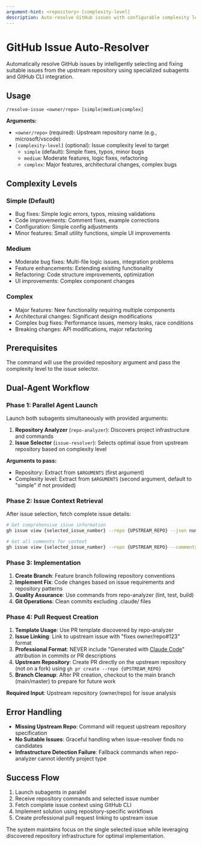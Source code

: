 ```yaml
---
argument-hint: <repository> [complexity-level]
description: Auto-resolve GitHub issues with configurable complexity levels
---
```


# GitHub Issue Auto-Resolver

Automatically resolve GitHub issues by intelligently selecting and fixing suitable issues from the upstream repository using specialized subagents and GitHub CLI integration.

## Usage

```
/resolve-issue <owner/repo> [simple|medium|complex]
```

**Arguments:**

- `<owner/repo>` (required): Upstream repository name (e.g., microsoft/vscode)
- `[complexity-level]` (optional): Issue complexity level to target
  - `simple` (default): Simple fixes, typos, minor bugs
  - `medium`: Moderate features, logic fixes, refactoring
  - `complex`: Major features, architectural changes, complex bugs

## Complexity Levels

### Simple (Default)

- Bug fixes: Simple logic errors, typos, missing validations
- Code improvements: Comment fixes, example corrections
- Configuration: Simple config adjustments
- Minor features: Small utility functions, simple UI improvements

### Medium

- Moderate bug fixes: Multi-file logic issues, integration problems
- Feature enhancements: Extending existing functionality
- Refactoring: Code structure improvements, optimization
- UI improvements: Complex component changes

### Complex

- Major features: New functionality requiring multiple components
- Architectural changes: Significant design modifications
- Complex bug fixes: Performance issues, memory leaks, race conditions
- Breaking changes: API modifications, major refactoring

## Prerequisites

The command will use the provided repository argument and pass the complexity level to the issue selector.

## Dual-Agent Workflow

### Phase 1: Parallel Agent Launch

Launch both subagents simultaneously with provided arguments:

1. **Repository Analyzer** (`repo-analyzer`): Discovers project infrastructure and commands
2. **Issue Selector** (`issue-resolver`): Selects optimal issue from upstream repository based on complexity level

**Arguments to pass:**

- Repository: Extract from `$ARGUMENTS` (first argument)
- Complexity level: Extract from `$ARGUMENTS` (second argument, default to "simple" if not provided)

### Phase 2: Issue Context Retrieval

After issue selection, fetch complete issue details:

```bash
# Get comprehensive issue information
gh issue view {selected_issue_number} --repo {UPSTREAM_REPO} --json number,title,body,author,createdAt,updatedAt,assignees,labels,state,comments

# Get all comments for context
gh issue view {selected_issue_number} --repo {UPSTREAM_REPO} --comments
```

### Phase 3: Implementation

1. **Create Branch**: Feature branch following repository conventions
2. **Implement Fix**: Code changes based on issue requirements and repository patterns
3. **Quality Assurance**: Use commands from repo-analyzer (lint, test, build)
4. **Git Operations**: Clean commits excluding .claude/ files

### Phase 4: Pull Request Creation

1. **Template Usage**: Use PR template discovered by repo-analyzer
2. **Issue Linking**: Link to upstream issue with "fixes owner/repo#123" format
3. **Professional Format**: NEVER include "Generated with [Claude Code](https://claude.ai/code)" attribution in commits or PR descriptions
4. **Upstream Repository**: Create PR directly on the upstream repository (not on a fork) using `gh pr create --repo {UPSTREAM_REPO}`
5. **Branch Cleanup**: After PR creation, checkout to the main branch (main/master) to prepare for future work

**Required Input**: Upstream repository (owner/repo) for issue analysis

## Error Handling

- **Missing Upstream Repo**: Command will request upstream repository specification
- **No Suitable Issues**: Graceful handling when issue-resolver finds no candidates
- **Infrastructure Detection Failure**: Fallback commands when repo-analyzer cannot identify project type

## Success Flow

1. Launch subagents in parallel
2. Receive repository commands and selected issue number
3. Fetch complete issue context using GitHub CLI
4. Implement solution using repository-specific workflows
5. Create professional pull request linking to upstream issue

The system maintains focus on the single selected issue while leveraging discovered repository infrastructure for optimal implementation.
